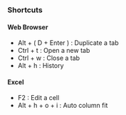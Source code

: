 ### Shortcuts
#### Web Browser
- Alt + ( D + Enter ) : Duplicate a tab
- Ctrl + t : Open a new tab
- Ctrl + w : Close a tab
- Alt + h : History

#### Excel
- F2 : Edit a cell
- Alt + h + o + i : Auto column fit
